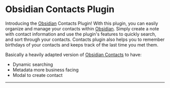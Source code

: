 # Obsidian Contacts Plugin
Introducing the [Obsidian](https://obsidian.md/) Contacts Plugin! With this plugin, you can easily organize and manage your contacts within [Obsidian](https://obsidian.md/). Simply create a note with contact information and use the plugin's features to quickly search, and sort through your contacts. Contacts plugin also helps you to remember birthdays of your contacts and keeps track of the last time you met them.

Basically a heavily adapted version of [Obsidian Contacts](https://github.com/vbeskrovnov/obsidian-contacts) to have:
- Dynamic searching
- Metadata more business facing
- Modal to create contact
---
```
